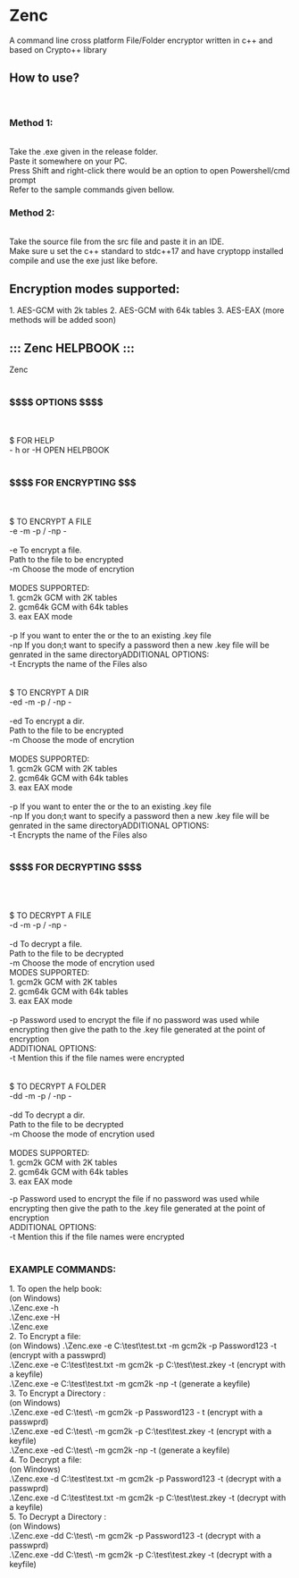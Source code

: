 <h1>Zenc </h1>
A command line cross platform File/Folder encryptor written in c++ and based on Crypto++ library 

<h2>How to use?</h2> <br>
<h3>Method 1:</h3> <br>
        Take the .exe given in the release folder.<br>
        Paste it somewhere on your PC.<br>
        Press Shift and right-click there would be an option to open Powershell/cmd prompt<br>
        Refer to the sample commands given bellow.<br>
<h3>Method 2:</h3> <br>
        Take the source file from the src file and paste it in an IDE.<br>
        Make sure u set the c++ standard to stdc++17 and have cryptopp installed
        compile and use the exe just like before.<br>

<h2>Encryption modes supported:</h2>
1.  AES-GCM with 2k tables
2.  AES-GCM with 64k tables
3.  AES-EAX
(more methods will be added soon)

<h2>::: Zenc HELPBOOK :::<br></h2>
Zenc <OPTIONS/TO ENCRYPT A FILE/TO ENCRYPT A FOLDER/TO DECRYPT A FILE/TO DECRYPT A FOLDER><br>
<br>
<h3>$$$$ OPTIONS $$$$</h3><br>
<br>
$ FOR HELP<br>
- h or -H       OPEN HELPBOOK<br>
<br>
<h3>$$$$ FOR ENCRYPTING $$$</h3><br>
<br>
$ TO ENCRYPT A FILE<br>
-e <filepath> -m <mode> -p <password/key path> / -np -<additional_options><br>
<br>
-e              To encrypt a file.<br>
<filepath>      Path to the file to be encrypted<br>
-m              Choose the mode of encrytion<br>
<br>
MODES SUPPORTED:<br>
        1. gcm2k        GCM with 2K tables<br>
        2. gcm64k       GCM with 64k tables<br>
        3. eax          EAX mode<br>
<br>
-p              If you want to enter the <password> or the <path> to an existing .key file<br>
-np             If you don;t want to specify a password then a new .key file will be genrated in the same directoryADDITIONAL OPTIONS:<br>
-t              Encrypts the name of the Files also<br>
<br>
<br>
$ TO ENCRYPT A DIR<br>
-ed <folderpath> -m <mode> -p <password/key path> / -np -<additional_options><br>
<br>
-ed             To encrypt a dir.<br>
<folderpath>    Path to the file to be encrypted<br>
-m              Choose the mode of encrytion<br>
<br>
MODES SUPPORTED:<br>
        1. gcm2k        GCM with 2K tables<br>
        2. gcm64k       GCM with 64k tables<br>
        3. eax          EAX mode<br>
<br>
-p              If you want to enter the <password> or the <path> to an existing .key file<br>
-np             If you don;t want to specify a password then a new .key file will be genrated in the same directoryADDITIONAL OPTIONS:<br>
-t              Encrypts the name of the Files also<br>
<br>
<h3>$$$$ FOR DECRYPTING $$$$</h3><br>
<br>
<br>
$ TO DECRYPT A FILE<br>
-d <filepath> -m <mode> -p <password/key path> / -np -<additional_options><br>
<br>
-d              To decrypt a file.<br>
<filepath>      Path to the file to be decrypted<br>
-m              Choose the mode of encrytion used
<br>
MODES SUPPORTED:<br>
        1. gcm2k        GCM with 2K tables<br>
        2. gcm64k       GCM with 64k tables<br>
        3. eax          EAX mode<br>
<br>
-p              Password used to encrypt the file if no password was used while encrypting then give the path to the .key file generated at the point of encryption<br>
ADDITIONAL OPTIONS:<br>
-t              Mention this if the file names were encrypted<br>
<br>
<br>
$ TO DECRYPT A FOLDER<br>
-dd <folderpath> -m <mode> -p <password/key path> / -np -<additional_options><br>
<br>
-dd             To decrypt a dir.<br>
<folderpath>    Path to the file to be decrypted<br>
-m              Choose the mode of encrytion used<br>
<br>
MODES SUPPORTED:<br>
        1. gcm2k        GCM with 2K tables<br>
        2. gcm64k       GCM with 64k tables<br>
        3. eax          EAX mode<br>

-p              Password used to encrypt the file if no password was used while encrypting then give the path to the .key file generated at the point of encryption<br>
ADDITIONAL OPTIONS:<br>
-t              Mention this if the file names were encrypted<br>
<br>

<h3>EXAMPLE COMMANDS:<br></h3>
1. To open the help book:<br>
    (on Windows)<br>
    .\Zenc.exe -h<br>
    .\Zenc.exe -H<br>
    .\Zenc.exe<br>
2. To Encrypt a file:<br>
    (on Windows)
    .\Zenc.exe -e C:\test\test.txt -m gcm2k -p Password123 -t (encrypt with a passwprd)<br>
    .\Zenc.exe -e C:\test\test.txt -m gcm2k -p C:\test\test.zkey -t (encrypt with a keyfile)<br>
    .\Zenc.exe -e C:\test\test.txt -m gcm2k -np -t (generate a keyfile)<br>
3. To Encrypt a Directory :<br>
    (on Windows)<br>
    .\Zenc.exe -ed C:\test\ -m gcm2k -p Password123 - t (encrypt with a passwprd)<br>
    .\Zenc.exe -ed C:\test\ -m gcm2k -p C:\test\test.zkey -t (encrypt with a keyfile)<br>
    .\Zenc.exe -ed C:\test\ -m gcm2k -np -t (generate a keyfile)<br>
4. To Decrypt a file:<br>
    (on Windows)<br>
    .\Zenc.exe -d C:\test\test.txt -m gcm2k -p Password123 -t (decrypt with a passwprd)<br>
    .\Zenc.exe -d C:\test\test.txt -m gcm2k -p C:\test\test.zkey -t (decrypt with a keyfile)<br>
5. To Decrypt a Directory :<br>
    (on Windows)<br>
    .\Zenc.exe -dd C:\test\ -m gcm2k -p Password123 -t (decrypt with a passwprd)<br>
    .\Zenc.exe -dd C:\test\ -m gcm2k -p C:\test\test.zkey -t (decrypt with a keyfile)<br>
  
